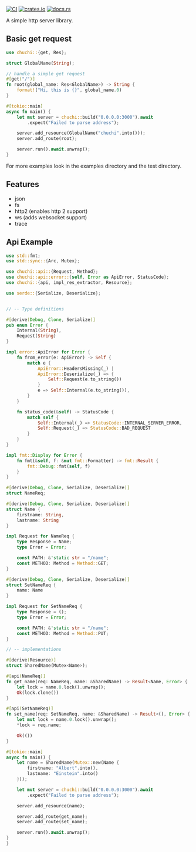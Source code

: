 [![CI](https://github.com/chuchi-dev/chuchi-rs/actions/workflows/ci.yaml/badge.svg)](https://github.com/chuchi-dev/chuchi-rs/actions/workflows/ci.yaml)
[![crates.io](https://img.shields.io/crates/v/chuchi)](https://crates.io/crates/chuchi)
[![docs.rs](https://img.shields.io/docsrs/chuchi)](https://docs.rs/chuchi)

A simple http server library.

## Basic get request

```rust no_run
use chuchi::{get, Res};

struct GlobalName(String);

// handle a simple get request
#[get("/")]
fn root(global_name: Res<GlobalName>) -> String {
	format!("Hi, this is {}", global_name.0)
}

#[tokio::main]
async fn main() {
	let mut server = chuchi::build("0.0.0.0:3000").await
		.expect("Failed to parse address");

	server.add_resource(GlobalName("chuchi".into()));
	server.add_route(root);

	server.run().await.unwrap();
}
```

For more examples look in the examples directory and the test directory.

## Features

-   json
-   fs
-   http2 (enables http 2 support)
-   ws (adds websocket support)
-   trace


## Api Example

```rust
use std::fmt;
use std::sync::{Arc, Mutex};

use chuchi::api::{Request, Method};
use chuchi::api::error::{self, Error as ApiError, StatusCode};
use chuchi::{api, impl_res_extractor, Resource};

use serde::{Serialize, Deserialize};


// -- Type definitions

#[derive(Debug, Clone, Serialize)]
pub enum Error {
	Internal(String),
	Request(String)
}

impl error::ApiError for Error {
	fn from_error(e: ApiError) -> Self {
		match e {
			ApiError::HeadersMissing(_) |
			ApiError::Deserialize(_) => {
				Self::Request(e.to_string())
			}
			e => Self::Internal(e.to_string()),
		}
	}

	fn status_code(&self) -> StatusCode {
		match self {
			Self::Internal(_) => StatusCode::INTERNAL_SERVER_ERROR,
			Self::Request(_) => StatusCode::BAD_REQUEST
		}
	}
}

impl fmt::Display for Error {
	fn fmt(&self, f: &mut fmt::Formatter) -> fmt::Result {
		fmt::Debug::fmt(self, f)
	}
}

#[derive(Debug, Clone, Serialize, Deserialize)]
struct NameReq;

#[derive(Debug, Clone, Serialize, Deserialize)]
struct Name {
	firstname: String,
	lastname: String
}

impl Request for NameReq {
	type Response = Name;
	type Error = Error;

	const PATH: &'static str = "/name";
	const METHOD: Method = Method::GET;
}

#[derive(Debug, Clone, Serialize, Deserialize)]
struct SetNameReq {
	name: Name
}

impl Request for SetNameReq {
	type Response = ();
	type Error = Error;

	const PATH: &'static str = "/name";
	const METHOD: Method = Method::PUT;
}

// -- implementations

#[derive(Resource)]
struct SharedName(Mutex<Name>);

#[api(NameReq)]
fn get_name(req: NameReq, name: &SharedName) -> Result<Name, Error> {
	let lock = name.0.lock().unwrap();
	Ok(lock.clone())
}

#[api(SetNameReq)]
fn set_name(req: SetNameReq, name: &SharedName) -> Result<(), Error> {
	let mut lock = name.0.lock().unwrap();
	*lock = req.name;

	Ok(())
}

#[tokio::main]
async fn main() {
	let name = SharedName(Mutex::new(Name {
		firstname: "Albert".into(),
		lastname: "Einstein".into()
	}));

	let mut server = chuchi::build("0.0.0.0:3000").await
		.expect("Failed to parse address");

	server.add_resource(name);

	server.add_route(get_name);
	server.add_route(set_name);

	server.run().await.unwrap();
}
}
```
